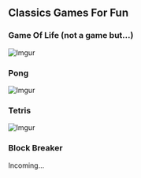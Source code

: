 ## Classics Games For Fun

### Game Of Life (not a game but...)

![Imgur](https://i.imgur.com/PpJRWar.png)

### Pong

![Imgur](https://i.imgur.com/STwA1pX.png)

### Tetris

![Imgur](https://i.imgur.com/I0yDCrM.png)

### Block Breaker

Incoming...